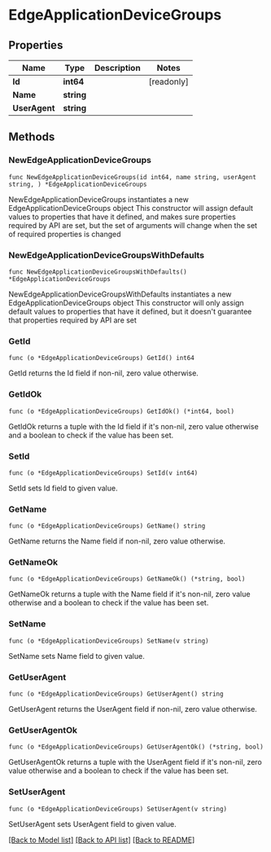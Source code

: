 # EdgeApplicationDeviceGroups

## Properties

Name | Type | Description | Notes
------------ | ------------- | ------------- | -------------
**Id** | **int64** |  | [readonly] 
**Name** | **string** |  | 
**UserAgent** | **string** |  | 

## Methods

### NewEdgeApplicationDeviceGroups

`func NewEdgeApplicationDeviceGroups(id int64, name string, userAgent string, ) *EdgeApplicationDeviceGroups`

NewEdgeApplicationDeviceGroups instantiates a new EdgeApplicationDeviceGroups object
This constructor will assign default values to properties that have it defined,
and makes sure properties required by API are set, but the set of arguments
will change when the set of required properties is changed

### NewEdgeApplicationDeviceGroupsWithDefaults

`func NewEdgeApplicationDeviceGroupsWithDefaults() *EdgeApplicationDeviceGroups`

NewEdgeApplicationDeviceGroupsWithDefaults instantiates a new EdgeApplicationDeviceGroups object
This constructor will only assign default values to properties that have it defined,
but it doesn't guarantee that properties required by API are set

### GetId

`func (o *EdgeApplicationDeviceGroups) GetId() int64`

GetId returns the Id field if non-nil, zero value otherwise.

### GetIdOk

`func (o *EdgeApplicationDeviceGroups) GetIdOk() (*int64, bool)`

GetIdOk returns a tuple with the Id field if it's non-nil, zero value otherwise
and a boolean to check if the value has been set.

### SetId

`func (o *EdgeApplicationDeviceGroups) SetId(v int64)`

SetId sets Id field to given value.


### GetName

`func (o *EdgeApplicationDeviceGroups) GetName() string`

GetName returns the Name field if non-nil, zero value otherwise.

### GetNameOk

`func (o *EdgeApplicationDeviceGroups) GetNameOk() (*string, bool)`

GetNameOk returns a tuple with the Name field if it's non-nil, zero value otherwise
and a boolean to check if the value has been set.

### SetName

`func (o *EdgeApplicationDeviceGroups) SetName(v string)`

SetName sets Name field to given value.


### GetUserAgent

`func (o *EdgeApplicationDeviceGroups) GetUserAgent() string`

GetUserAgent returns the UserAgent field if non-nil, zero value otherwise.

### GetUserAgentOk

`func (o *EdgeApplicationDeviceGroups) GetUserAgentOk() (*string, bool)`

GetUserAgentOk returns a tuple with the UserAgent field if it's non-nil, zero value otherwise
and a boolean to check if the value has been set.

### SetUserAgent

`func (o *EdgeApplicationDeviceGroups) SetUserAgent(v string)`

SetUserAgent sets UserAgent field to given value.



[[Back to Model list]](../README.md#documentation-for-models) [[Back to API list]](../README.md#documentation-for-api-endpoints) [[Back to README]](../README.md)


